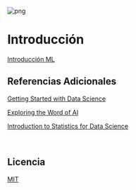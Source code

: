 ![png](imagenes/logotipo-axity-ppt.png)

# Introducción

[Introducción ML](Diapositivas/Parte%2001.Introducci%C3%B3n/Secci%C3%B3n%2001)

## Referencias Adicionales
[Getting Started with Data Science](https://open.sap.com/courses/ds3)  

[Exploring the Word of AI](https://open.sap.com/courses/ai1)  

[Introduction to Statistics for Data Science](https://open.sap.com/courses/ds0)

&nbsp;
&nbsp;

## Licencia

[MIT](https://opensource.org/licenses/MIT)



